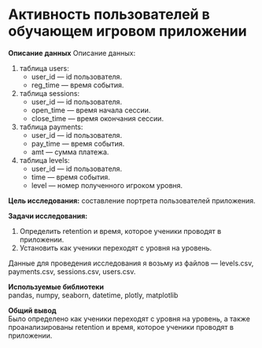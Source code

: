 # Активность пользователей в обучающем игровом приложении

**Описание данных** 
Описание данных:  
1. таблица users:  
    * user_id — id пользователя.  
    * reg_time — время события.  
2. таблица sessions:  
    * user_id — id пользователя.  
    * open_time — время начала сессии.  
    * close_time — время окончания сессии.  
3. таблица  payments:  
    * user_id — id пользователя.
    * pay_time — время события.  
    * amt — сумма платежа. 
4. таблица levels:  
    * user_id — id пользователя.  
    * time — время события.  
    * level — номер полученного игроком уровня.  

**Цель исследования:** составление портрета пользователей приложения.


**Задачи исследования:**  
1. Определить retention и время, которое ученики проводят в приложении.   
2. Установить как ученики переходят с уровня на уровень.

Данные для проведения исследования я возьму из файлов — levels.csv, payments.csv, sessions.csv, users.csv.

**Используемые библиотеки**  
pandas, numpy, seaborn, datetime, plotly, matplotlib


**Общий вывод**  
Было определено как ученики переходят с уровня на уровень, а также проанализированы retention и время, которое ученики проводят в приложении.  
